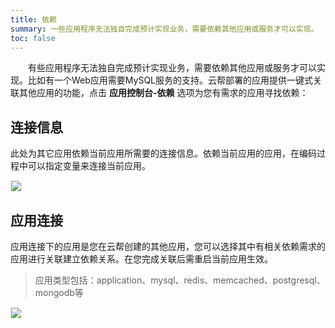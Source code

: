```yaml
---
title: 依赖
summary: 一些应用程序无法独自完成预计实现业务，需要依赖其他应用或服务才可以实现。
toc: false
---
```


<div id="toc"></div>

&emsp;&emsp;有些应用程序无法独自完成预计实现业务，需要依赖其他应用或服务才可以实现。比如有一个Web应用需要MySQL服务的支持。云帮部署的应用提供一键式关联其他应用的功能，点击 **应用控制台-依赖** 选项为您有需求的应用寻找依赖：

## 连接信息

此处为其它应用依赖当前应用所需要的连接信息。依赖当前应用的应用，在编码过程中可以指定变量来连接当前应用。

<img src="https://static.goodrain.com/images/acp/docs/user-docs/myapps/myapp-platform-reliance1.png" style="border:1px solid #eee;max-width:100%" />

## 应用连接

应用连接下的应用是您在云帮创建的其他应用，您可以选择其中有相关依赖需求的应用进行关联建立依赖关系。在您完成关联后需重启当前应用生效。

> 应用类型包括：application、mysql、redis、memcached、postgresql、mongodb等

<img src="https://static.goodrain.com/images/acp/docs/user-docs/myapps/myapp-platform-reliance2.png" style="border:1px solid #eee;max-width:100%" />